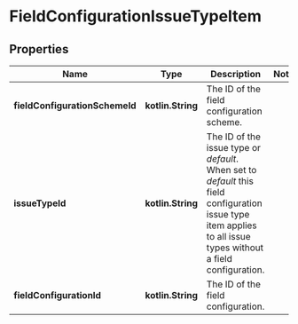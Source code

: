 
# FieldConfigurationIssueTypeItem

## Properties
Name | Type | Description | Notes
------------ | ------------- | ------------- | -------------
**fieldConfigurationSchemeId** | **kotlin.String** | The ID of the field configuration scheme. | 
**issueTypeId** | **kotlin.String** | The ID of the issue type or *default*. When set to *default* this field configuration issue type item applies to all issue types without a field configuration. | 
**fieldConfigurationId** | **kotlin.String** | The ID of the field configuration. | 



